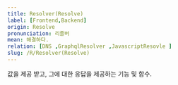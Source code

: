 ```yaml
---
title: Resolver(Resolve)
label: [Frontend,Backend]
origin: Resolve
pronunciation: 리졸버
mean: 해결하다.
relation: [DNS ,GraphqlResolver ,JavascriptResovle ]
slug: /R/Resolver(Resolve)
---
```


<content>


<p>값을 제공 받고, 그에 대한 응답을 제공하는 기능 및 함수.</p>


</content>
